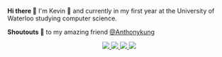 **Hi there :wave:** I'm Kevin :carrot: and currently in my first year at the University of Waterloo studying computer science.

**Shoutouts :mega:** to my amazing friend [@Anthonykung](https://github.com/Anthonykung)
<!-- Me <3 Anthony -->
<p align="center">
  <a href='https://github.com/TheOneKevin?tab=repositories&q=archived%3Afalse+NOT+TheOneKevin&type=&language='>
    <img src='http://img.shields.io/static/v1?style=for-the-badge&label=&message=Projects&color=gray&logo=github' />
  </a>
  <a href='https://github.com/TheOneKevin/cxkernel'>
    <img src='http://img.shields.io/static/v1?style=for-the-badge&label=2016&message=cxkernel&color=blue&logo=' />
  </a>
  <a href='https://github.com/TheOneKevin/pine16'>
    <img src='http://img.shields.io/static/v1?style=for-the-badge&label=2020&message=pine16&color=blue&logo=' />
  </a>
  <a href='https://github.com/HomebrewSiliconClub/Processor'>
    <img src='http://img.shields.io/static/v1?style=for-the-badge&label=HSC&message=Processor&color=blue&logo=' />
  </a>
</p>
